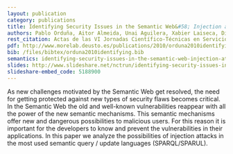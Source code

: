 ```yaml
--- 
layout: publication
category: publications
title: Identifying Security Issues in the Semantic Web&#58; Injection attacks in the Semantic Query Languages
authors: Pablo Orduña, Aitor Almeida, Unai Aguilera, Xabier Laiseca, Diego López-de-Ipiña, Aitor Gómez-Goiri
rest_citation: Actas de las VI Jornadas Científico-Técnicas en Servicios Web y SOA JSWEB 2010. p. p. 43 - 50. Valencia, Spain. September 2010. ISBN&#58;9 78-84-92812-59-2.
pdf: http://www.morelab.deusto.es/publications/2010/orduna2010identifying.pdf
bib: /files/bibtex/orduna2010identifying.bib
semantics: identifying-security-issues-in-the-semantic-web-injection-attacks-in-the-semantic-query-languages
slides: http://www.slideshare.net/nctrun/identifying-security-issues-in-the-semantic-web-injection-attacks-in-the-semantic-query-languages
slideshare-embed_code: 5188900
--- 
```


As new challenges motivated by the Semantic Web get resolved, the need for getting protected against new types of security flaws becomes critical.
In the Semantic Web the old and well-known vulnerabilities reappear with all the power of the new semantic mechanisms.
This semantic mechanisms offer new and dangerous possibilities to malicious users.
For this reason it is important for the developers to know and prevent the vulnerabilities in their applications.
In this paper we analyze the possibilities of injection attacks in the most used semantic query / update languages (SPARQL/SPARUL).